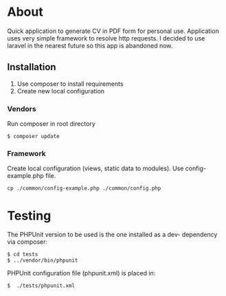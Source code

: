 # About

Quick application to generate CV in PDF form for personal use. 
Application uses very simple framework to resolve http requests. 
I decided to use laravel in the nearest future so this app is abandoned now.

## Installation

1. Use composer to install requirements 
2. Create new local configuration

### Vendors

Run composer in root directory

```text
$ composer update
```

### Framework

Create local configuration (views, static data to modules). 
Use config-example.php file.

```text
cp ./common/config-example.php ./common/config.php
```

# Testing

The PHPUnit version to be used is the one installed as a dev- dependency via composer:

```text
$ cd tests
$ ../vendor/bin/phpunit
```

PHPUnit configuration file (phpunit.xml) is placed in:

```text
$  ./tests/phpunit.xml
```


